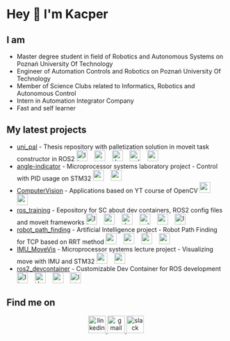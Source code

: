 #  Hey 👋 I'm Kacper
##  I am
-  Master degree student in field of Robotics and Autonomous Systems on Poznań University Of Technology
-  Engineer of Automation Controls and Robotics on Poznań University Of Technology
-  Member of Science Clubs related to Informatics, Robotics and Autonomous Control
-  Intern in Automation Integrator Company
-  Fast and self learner

##  My latest projects
-  [uni_pal](https://github.com/Krasa35/uni_pal) - Thesis repository with palletization solution in moveit task constructor in ROS2
<img src="https://cdn.jsdelivr.net/gh/devicons/devicon/icons/linux/linux-original.svg" height="25" alt="linux logo"  />  <img width="8" />
 <img src="https://cdn.jsdelivr.net/gh/devicons/devicon@latest/icons/cmake/cmake-original.svg" height="25" /> <img width="8" />
<img src="https://cdn.jsdelivr.net/gh/devicons/devicon/icons/docker/docker-original.svg" height="25" alt="docker logo"  />  <img width="8" />
<img src="https://cdn.jsdelivr.net/gh/devicons/devicon/icons/cplusplus/cplusplus-original.svg" height="25" alt="cplusplus logo"  /> <img width="8" /> 
<img src="https://cdn.jsdelivr.net/gh/devicons/devicon@latest/icons/ros/ros-original-wordmark.svg" height="25" alt="ros logo"/> <img width="8" />
-  [angle-indicator](https://github.com/Krasa35/angle-indicator) - Microprocessor systems laboratory project - Control with PID usage on STM32
 <img src="https://cdn.jsdelivr.net/gh/devicons/devicon@latest/icons/embeddedc/embeddedc-original.svg" height="25"/> <img width="8" />
 <img src="https://cdn.jsdelivr.net/gh/devicons/devicon@latest/icons/matlab/matlab-original.svg" height="25"/> <img width="8" />
-  [ComputerVision](https://github.com/Krasa35/ComputerVision) - Applications based on YT course of OpenCV
 <img src="https://cdn.jsdelivr.net/gh/devicons/devicon@latest/icons/opencv/opencv-original.svg" height="25"/> <img width="8" />
 <img src="https://cdn.jsdelivr.net/gh/devicons/devicon@latest/icons/python/python-original.svg" height="25"/> <img width="8" />
-  [ros_training](https://github.com/Krasa35/ros_training) - Eepository for SC about dev containers, ROS2 config files and moveit frameworks
<img src="https://cdn.jsdelivr.net/gh/devicons/devicon/icons/linux/linux-original.svg" height="25" alt="linux logo"  />  <img width="8" />
<img src="https://cdn.jsdelivr.net/gh/devicons/devicon@latest/icons/cmake/cmake-original.svg" height="25" /> <img width="8" />
<img src="https://cdn.jsdelivr.net/gh/devicons/devicon/icons/docker/docker-original.svg" height="25" alt="docker logo"  />  <img width="8" />
<img src="https://cdn.jsdelivr.net/gh/devicons/devicon/icons/cplusplus/cplusplus-original.svg" height="25" alt="cplusplus logo"  /> <img width="8" />
<img src="https://cdn.jsdelivr.net/gh/devicons/devicon@latest/icons/ros/ros-original-wordmark.svg" height="25" alt="ros logo"/> <img width="8" />
<img src="https://cdn.jsdelivr.net/gh/devicons/devicon@latest/icons/latex/latex-original.svg" height="25" alt="latex logo"/> <img width="8" />
-  [robot_path_finding](https://github.com/Krasa35/robot_path_finding) - Artificial Intelligence project - Robot Path Finding for TCP based on RRT method
 <img src="https://cdn.jsdelivr.net/gh/devicons/devicon@latest/icons/python/python-original.svg" height="25"/> <img width="8" />
 <img src="https://cdn.jsdelivr.net/gh/devicons/devicon@latest/icons/numpy/numpy-original.svg" height="25"/> <img width="8" />
 <img src="https://cdn.jsdelivr.net/gh/devicons/devicon@latest/icons/pandas/pandas-original.svg" height="25"/> <img width="8" />
 <img src="https://cdn.jsdelivr.net/gh/devicons/devicon@latest/icons/githubcodespaces/githubcodespaces-original.svg" height="25"/> <img width="8" />
-  [IMU_MoveVis](https://github.com/Krasa35/IMU_MoveVis) - Microprocessor systems lecture project - Visualizing move with IMU and STM32
 <img src="https://cdn.jsdelivr.net/gh/devicons/devicon@latest/icons/embeddedc/embeddedc-original.svg" height="25"/> <img width="8" />
 <img src="https://cdn.jsdelivr.net/gh/devicons/devicon@latest/icons/matlab/matlab-original.svg" height="25"/> <img width="8" />
-  [ros2_devcontainer](https://github.com/Krasa35/ros2_devcontainer) - Customizable Dev Container for ROS development
<img src="https://cdn.jsdelivr.net/gh/devicons/devicon/icons/linux/linux-original.svg" height="25" alt="linux logo"  />  <img width="8" />
<img src="https://cdn.jsdelivr.net/gh/devicons/devicon/icons/docker/docker-original.svg" height="25" alt="docker logo"  />  <img width="8" />
<img src="https://cdn.jsdelivr.net/gh/devicons/devicon@latest/icons/ros/ros-original-wordmark.svg" height="25" alt="ros logo"/> <img width="8" />
 <img src="https://cdn.jsdelivr.net/gh/devicons/devicon@latest/icons/latex/latex-original.svg" height="25" alt="latex logo"/> <img width="8" />


##  Find me on

<div align="center">
  <a href="www.linkedin.com/in/kacper-krasinski" target="_blank">
    <img src="https://raw.githubusercontent.com/maurodesouza/profile-readme-generator/master/src/assets/icons/social/linkedin/default.svg" width="40" height="40" alt="linkedin logo"  />
  </a>
  <a href="mailto:kacper.krasin35@gmail.com" target="_blank">
    <img src="https://raw.githubusercontent.com/maurodesouza/profile-readme-generator/master/src/assets/icons/social/gmail/default.svg" width="40" height="40" alt="gmail logo"  />
  </a>
  <a href="https://krasa35.slack.com/team/U08JFRYH2JC" target="_blank">
    <img src="https://raw.githubusercontent.com/maurodesouza/profile-readme-generator/master/src/assets/icons/social/slack/default.svg" width="40" height="40" alt="slack logo"  />
  </a>
</div>


